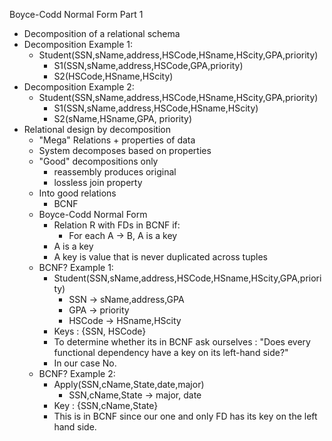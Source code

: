 Boyce-Codd Normal Form Part 1
  - Decomposition of a relational schema
  - Decomposition Example 1:
    - Student(SSN,sName,address,HSCode,HSname,HScity,GPA,priority)
      - S1(SSN,sName,address,HSCode,GPA,priority)
      - S2(HSCode,HSname,HScity)
  - Decomposition Example 2:
    - Student(SSN,sName,address,HSCode,HSname,HScity,GPA,priority)
      - S1(SSN,sName,address,HSCode,HSname,HScity)
      - S2(sName,HSname,GPA, priority)
  - Relational design by decomposition
    - "Mega" Relations + properties of data
    - System decomposes based on properties
    - "Good" decompositions only
      - reassembly produces original
      - lossless join property
    - Into good relations
      - BCNF
    - Boyce-Codd Normal Form
      - Relation R with FDs in BCNF if:
        - For each A → B, A is a key
      - A is a key
      - A key is value that is never duplicated across tuples
    - BCNF? Example 1:
      - Student(SSN,sName,address,HSCode,HSname,HScity,GPA,priority)
        - SSN → sName,address,GPA
        - GPA → priority
        - HSCode → HSname,HScity
      - Keys : {SSN, HSCode}
      - To determine whether its in BCNF ask ourselves : "Does every functional dependency have a key on its left-hand side?"
      - In our case No.
    - BCNF? Example 2:
      - Apply(SSN,cName,State,date,major)
        - SSN,cName,State → major, date
      - Key : {SSN,cName,State}
      - This is in BCNF since our one and only FD has its key on the left hand side.

